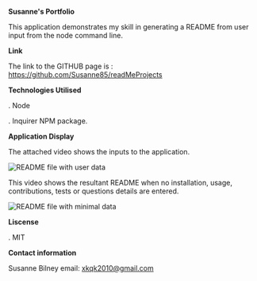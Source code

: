 **Susanne's Portfolio**

This application demonstrates my skill in generating a README from user input from the node command line.

**Link** 

The link to the GITHUB page is : https://github.com/Susanne85/readMeProjects

**Technologies Utilised**

. Node 

. Inquirer NPM package.


**Application Display**

The attached video shows the inputs to the application.
                                                
![README file with user data](https://drive.google.com/file/d/1_ij3_5z3lcrz_IYuHmr3ML_qyIPJnqlP/view?usp=sharing)


This video shows the resultant README when no installation, usage, contributions, tests or questions details are entered.

![README file with minimal data](https://drive.google.com/file/d/1g-1PIe9mTvqCn-NL75bLBO0MNlMtLQh0/view?usp=sharing)

**Liscense**

. MIT

**Contact information**

Susanne Bilney 
email: xkqk2010@gmail.com



